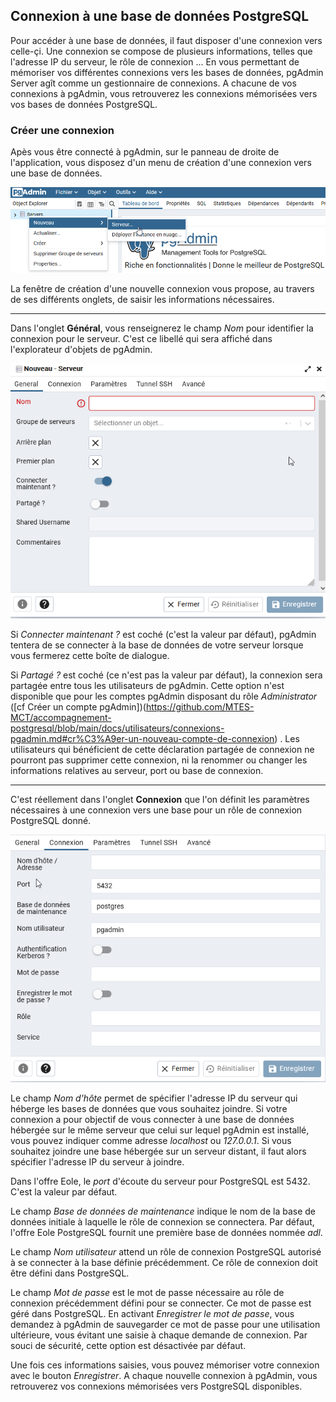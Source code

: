 ## Connexion à une base de données PostgreSQL
Pour accéder à une base de données, il faut disposer d'une connexion vers celle-çi. Une connexion se compose de plusieurs informations, telles que l'adresse IP du serveur, le rôle de connexion ...
En vous permettant de mémoriser vos différentes connexions vers les bases de données, pgAdmin Server agît comme un gestionnaire de connexions.
A chacune de vos connexions à pgAdmin, vous retrouverez les connexions mémorisées vers vos bases de données PostgreSQL.

### Créer une connexion
Apès vous être connecté à pgAdmin, sur le panneau de droite de l'application, vous disposez d'un menu de création d'une connexion vers une base de données.

![new_connexion](./img/new-connexion.png)


La fenêtre de création d'une nouvelle connexion vous propose, au travers de ses différents onglets, de saisir les 
informations nécessaires.

---
Dans l'onglet **Général**, vous renseignerez le champ *Nom* pour identifier la connexion pour le serveur. C'est ce libellé qui sera affiché dans 
l'explorateur d'objets de pgAdmin.

![general-new_connexion](./img/general-new-connexion.png)

Si *Connecter maintenant ?* est coché (c'est la valeur par défaut), pgAdmin tentera de se connecter à la base de données de votre serveur lorsque vous fermerez cette boîte de dialogue.

Si *Partagé ?* est coché (ce n'est pas la valeur par défaut), la connexion sera partagée entre tous les utilisateurs de pgAdmin.
Cette option n'est disponible que pour les comptes pgAdmin disposant du rôle *Administrator* ([cf Créer un compte pgAdmin])(https://github.com/MTES-MCT/accompagnement-postgresql/blob/main/docs/utilisateurs/connexions-pgadmin.md#cr%C3%A9er-un-nouveau-compte-de-connexion) . Les utilisateurs qui bénéficient de 
cette déclaration partagée de connexion ne pourront pas supprimer cette connexion, ni la renommer ou changer les informations relatives au serveur, port ou base de connexion.

---
C'est réellement dans l'onglet **Connexion** que l'on définit les paramètres nécessaires à une connexion vers une base pour un rôle de connexion PostgreSQL donné.

![connexion-new_connexion](./img/connexion-new-connexion.png)

Le champ *Nom d'hôte* permet de spécifier l'adresse IP du serveur qui héberge les bases de données que vous souhaitez joindre.
Si votre connexion a pour objectif de vous connecter à une base de données hébergée sur le même serveur que celui sur lequel pgAdmin est installé,
vous pouvez indiquer comme adresse *localhost* ou *127.0.0.1*. Si vous souhaitez joindre une base hébergée sur un serveur distant, il faut alors spécifier l'adresse IP du serveur à joindre.

Dans l'offre Eole, le *port* d'écoute du serveur pour PostgreSQL est 5432. C'est la valeur par défaut.

Le champ *Base de données de maintenance* indique le nom de la base de données initiale à laquelle le rôle de connexion se connectera.
Par défaut, l'offre Eole PostgreSQL fournit une première base de données nommée *adl*.

Le champ *Nom utilisateur* attend un rôle de connexion PostgreSQL autorisé à se connecter à la base définie précédemment. Ce rôle de connexion doit être défini dans
PostgreSQL.

Le champ *Mot de passe* est le mot de passe nécessaire au rôle de connexion précédemment défini pour se connecter. Ce mot de passe est géré dans PostgreSQL. En activant *Enregistrer le mot de passe*, vous demandez à pgAdmin de 
sauvegarder ce mot de passe pour une utilisation ultérieure, vous évitant une saisie à chaque demande de connexion. Par souci de sécurité, cette option est désactivée par défaut.

Une fois ces informations saisies, vous pouvez mémoriser votre connexion avec le bouton *Enregistrer*. A chaque nouvelle connexion à pgAdmin, vous
retrouverez vos connexions mémorisées vers PostgreSQL disponibles.
